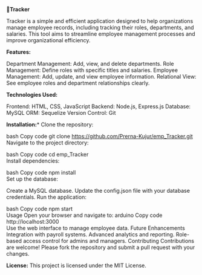 🔗**Tracker**

Tracker is a simple and efficient application designed to help organizations manage employee records, including tracking their roles, departments, and salaries. This tool aims to streamline employee management processes and improve organizational efficiency.

**Features:**

Department Management: Add, view, and delete departments.
Role Management: Define roles with specific titles and salaries.
Employee Management: Add, update, and view employee information.
Relational View: See employee roles and department relationships clearly.

**Technologies Used:**

Frontend: HTML, CSS, JavaScript
Backend: Node.js, Express.js
Database: MySQL
ORM: Sequelize
Version Control: Git

**Installation:***
Clone the repository:

bash
Copy code
git clone https://github.com/Prerna-Kujur/emp_Tracker.git  
Navigate to the project directory:

bash
Copy code
cd emp_Tracker  
Install dependencies:

bash
Copy code
npm install  
Set up the database:

Create a MySQL database.
Update the config.json file with your database credentials.
Run the application:

bash
Copy code
npm start  
Usage
Open your browser and navigate to:
arduino
Copy code
http://localhost:3000  
Use the web interface to manage employee data.
Future Enhancements
Integration with payroll systems.
Advanced analytics and reporting.
Role-based access control for admins and managers.
Contributing
Contributions are welcome! Please fork the repository and submit a pull request with your changes.

**License:**
This project is licensed under the MIT License. 
